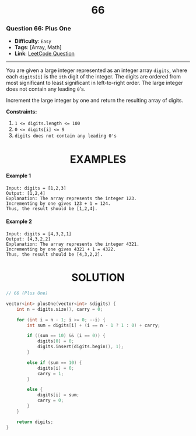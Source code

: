 <h1 align="center">66</h1>

### Question 66: Plus One

-   **Difficulty**: `Easy`
-   **Tags**: [Array, Math]
-   **Link**: [LeetCode Question](https://leetcode.com/problems/plus-one/description)

---

You are given a large integer represented as an integer array `digits`, where each `digits[i]` is the `ith` digit of the integer. The digits are ordered from most significant to least significant in left-to-right order. The large integer does not contain any leading `0`'s.

Increment the large integer by one and return the resulting array of digits.

**Constraints:**

1. `1 <= digits.length <= 100`
2. `0 <= digits[i] <= 9`
3. `digits does not contain any leading 0's`

<h1 align="center">EXAMPLES</h1>

#### **Example 1**

```
Input: digits = [1,2,3]
Output: [1,2,4]
Explanation: The array represents the integer 123.
Incrementing by one gives 123 + 1 = 124.
Thus, the result should be [1,2,4].
```

#### **Example 2**

```
Input: digits = [4,3,2,1]
Output: [4,3,2,2]
Explanation: The array represents the integer 4321.
Incrementing by one gives 4321 + 1 = 4322.
Thus, the result should be [4,3,2,2].
```

<h1 align="center">SOLUTION</h1>

```cpp
// 66 (Plus One)

vector<int> plusOne(vector<int> &digits) {
    int n = digits.size(), carry = 0;

    for (int i = n - 1; i >= 0; --i) {
        int sum = digits[i] + (i == n - 1 ? 1 : 0) + carry;

        if ((sum == 10) && (i == 0)) {
            digits[0] = 0;
            digits.insert(digits.begin(), 1);
        }

        else if (sum == 10) {
            digits[i] = 0;
            carry = 1;
        }

        else {
            digits[i] = sum;
            carry = 0;
        }
    }

    return digits;
}
```
